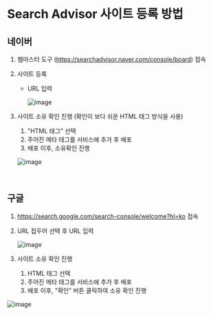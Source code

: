 # Search Advisor 사이트 등록 방법

## 네이버

1. 웹마스터 도구 (https://searchadvisor.naver.com/console/board) 접속

2. 사이트 등록

   - URL 입력

     ![image](https://github.com/kanghyun98/TIL/assets/70627979/73a1c81a-74be-499c-887d-840c73dc2b0e)

3. 사이트 소유 확인 진행 (확인이 보다 쉬운 HTML 태그 방식을 사용)

   1. "HTML 태그" 선택
   2. 주어진 메타 태그를 서비스에 추가 후 배포
   3. 배포 이후, 소유확인 진행

   ![image](https://github.com/kanghyun98/TIL/assets/70627979/dc2cea47-501a-4e6c-b719-1a712367121e)

<br>

## 구글

1. https://search.google.com/search-console/welcome?hl=ko 접속

2. URL 접두어 선택 후 URL 입력

   ![image](https://github.com/kanghyun98/TIL/assets/70627979/ccd5cd7b-cd15-40da-80d0-8192477d3822)

3. 사이트 소유 확인 진행

   1. HTML 태그 선택
   2. 주어진 메타 태그를 서비스에 추가 후 배포
   3. 배포 이후, "확인" 버튼 클릭하여 소유 확인 진행

![image](https://github.com/kanghyun98/TIL/assets/70627979/76fcbfb5-78ab-4f0b-8c35-b9b43ba27b43)